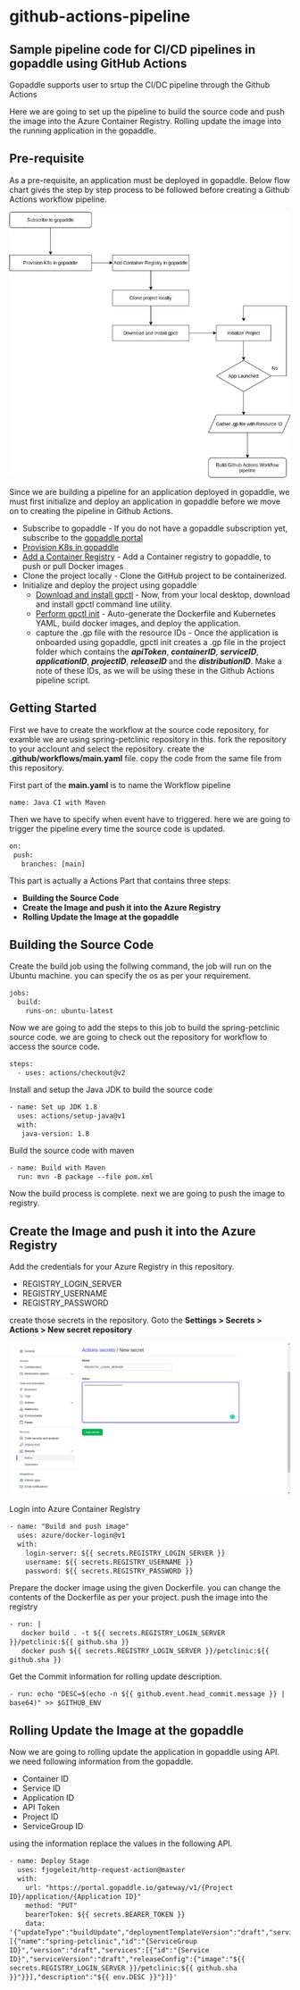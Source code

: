 # github-actions-pipeline
## Sample pipeline code for CI/CD pipelines in gopaddle using GitHub Actions
Gopaddle supports user to srtup the CI/DC pipeline through the Github Actions


  Here we are going to set up the pipeline to build the source code and push the image into the Azure Container Registry. Rolling update the image into the running application in the gopaddle.
  
 ## Pre-requisite

As a pre-requisite, an application must be deployed in gopaddle. Below flow chart gives the step by step process to be followed before creating a Github Actions workflow pipeline.

![](/assets/images/github-actions.png)

Since we are building a pipeline for an application deployed in gopaddle, we must first initialize and deploy an application in gopaddle before we move on to creating the pipeline in Github Actions.

+ Subscribe to gopaddle - If you do not have a gopaddle subscription yet, subscribe to the [gopaddle portal](https://portal.gopaddle.io/signUp)
+ [Provision K8s in gopaddle](https://help.gopaddle.io/en/articles/3942973-registering-a-cloud-account)
+ [Add a Container Registry](https://help.gopaddle.io/en/articles/3942974-adding-a-docker-registry) - Add a Container registry to gopaddle, to push or pull Docker images
+ Clone the project locally - Clone the GitHub project to be containerized. 
+ Initialize and deploy the project using gopaddle
    + [Download and install gpctl](https://help.gopaddle.io/en/articles/5116592-installing-and-configuring-gopaddle-command-line-utility) - Now, from your local desktop, download and install gpctl command line utility.
	+ [Perform gpctl init](https://help.gopaddle.io/en/articles/5056807-initializing-a-microservice-from-scratch) - Auto-generate the Dockerfile and Kubernetes YAML, build docker images, and deploy the application.
	+ capture the .gp file with the resource IDs - Once the application is onboarded using gopaddle, gpctl init creates a .gp file in the project folder which contains the ***apiToken***, ***containerID***, ***serviceID***, ***applicationID***, ***projectID***, ***releaseID*** and the ***distributionID***. Make a note of these IDs, as we will be using these in the Github Actions pipeline script.


## Getting Started

  First we have to create the workflow at the source code repository, for examble we are using spring-petclinic repository in this. fork the repository to your acclount and select the repository. create the **.github/workflows/main.yaml** file. copy the code from the same file from this repository.
  
  
    
  



  First part of the **main.yaml** is to name the Workflow pipeline 
 
 ```
 name: Java CI with Maven
 ```
 
 Then we have to specify when event have to triggered. here we are going to trigger the pipeline every time the source code is updated.
 
 ```
on:
  push:
    branches: [main]
  ```
  
  This part is actually a Actions Part that contains three steps: 
  - **Building the Source Code**
  - **Create the Image and push it into the Azure Registry**
  - **Rolling Update the Image at the gopaddle**

## Building the Source Code

  Create the build job using the follwing command, the job will run on the Ubuntu machine. you can specify the os as per your requirement.
  
```
jobs:
  build:
    runs-on: ubuntu-latest
```    
  Now we are going to add the steps to this job to build the spring-petclinic source code. we are going to check out the repository for workflow to access the source code.
  
```
steps:
  - uses: actions/checkout@v2
```

 Install and setup the Java JDK to build the source code
 
 ```
 - name: Set up JDK 1.8
   uses: actions/setup-java@v1
   with:
    java-version: 1.8
 ```
 
 Build the source code with maven
 ```
 - name: Build with Maven
   run: mvn -B package --file pom.xml
 ```
 Now the build process is complete. next we are going to push the image to registry.
 
 ## Create the Image and push it into the Azure Registry
 
 Add the credentials for your Azure Registry in this repository.
- REGISTRY_LOGIN_SERVER
- REGISTRY_USERNAME
- REGISTRY_PASSWORD

create those secrets in the repository. Goto the **Settings > Secrets > Actions > New secret repository**

![New Secret Repository](/assets/images/githubsecret.png)

Login into Azure Container Registry

```
- name: "Build and push image"
  uses: azure/docker-login@v1
  with:
    login-server: ${{ secrets.REGISTRY_LOGIN_SERVER }}
    username: ${{ secrets.REGISTRY_USERNAME }}
    password: ${{ secrets.REGISTRY_PASSWORD }}
```




  Prepare the docker image using the given Dockerfile. you can change the contents of the Dockerfile as per your project. push the image into the registry
  
 ```
 - run: |
    docker build . -t ${{ secrets.REGISTRY_LOGIN_SERVER }}/petclinic:${{ github.sha }}
    docker push ${{ secrets.REGISTRY_LOGIN_SERVER }}/petclinic:${{ github.sha }}
 ```
 
  Get the Commit information for rolling update description.
  
  ```
  - run: echo "DESC=$(echo -n ${{ github.event.head_commit.message }} | base64)" >> $GITHUB_ENV
  ```
  
  ## Rolling Update the Image at the gopaddle
  
  Now we are going to rolling update the application in gopaddle using API.
  we need following information from the gopaddle.
- Container ID
- Service ID
- Application ID
- API Token
- Project ID
- ServiceGroup ID

using the information replace the values in the following API.

```
- name: Deploy Stage
  uses: fjogeleit/http-request-action@master
  with:
    url: "https://portal.gopaddle.io/gateway/v1/{Project ID}/application/{Application ID}"
    method: "PUT"
    bearerToken: ${{ secrets.BEARER_TOKEN }}
    data: '{"updateType":"buildUpdate","deploymentTemplateVersion":"draft","serviceGroups":[{"name":"spring-petclinic","id":"{ServiceGroup ID}","version":"draft","services":[{"id":"{Service ID}","serviceVersion":"draft","releaseConfig":{"image":"${{ secrets.REGISTRY_LOGIN_SERVER }}/petclinic:${{ github.sha }}"}}],"description":"${{ env.DESC }}"}]}'
```



  
  
  
        
 
 
  
 

    
  
  








